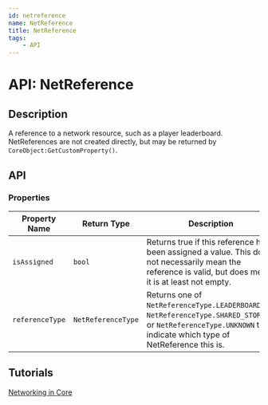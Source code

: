 ```yaml
---
id: netreference
name: NetReference
title: NetReference
tags:
    - API
---
```


# API: NetReference

## Description

A reference to a network resource, such as a player leaderboard. NetReferences are not created directly, but may be returned by `CoreObject:GetCustomProperty()`.

## API

### Properties

| Property Name | Return Type | Description | Tags |
| -------- | ----------- | ----------- | ---- |
| `isAssigned` | `bool` | Returns true if this reference has been assigned a value. This does not necessarily mean the reference is valid, but does mean it is at least not empty. | Read-Only |
| `referenceType` | `NetReferenceType` | Returns one of `NetReferenceType.LEADERBOARD`, `NetReferenceType.SHARED_STORAGE`, or `NetReferenceType.UNKNOWN` to indicate which type of NetReference this is. | Read-Only |

## Tutorials

[Networking in Core](../tutorials/networking.md)
